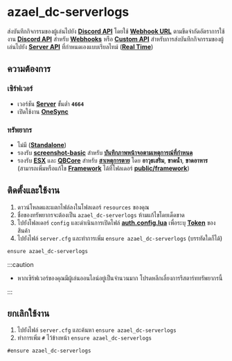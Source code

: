 # azael_dc-serverlogs

ส่งบันทึกกิจกรรมของผู้เล่นไปยัง **[Discord API](./config/server.md#discord-api)** โดยใช้ **[Webhook URL](./config/server.md#webhooks)** ตามขีดจำกัดอัตราการใช้งาน **[Discord API](https://discord.com/developers/docs/resources/webhook#create-webhook)** สำหรับ **[Webhooks](https://support.discord.com/hc/en-us/articles/228383668-Intro-to-Webhooks)** หรือ **[Custom API](./config/server.md#custom-api)** สำหรับการส่งบันทึกกิจกรรมของผู้เล่นไปยัง **[Server API](https://en.wikipedia.org/wiki/Web_API)** ที่กำหนดเองแบบเรียลไทม์ (**[Real Time](https://en.wikipedia.org/wiki/Real-time)**)

## ความต้องการ

### เซิร์ฟเวอร์

- เวอร์ชัน **[Server](https://runtime.fivem.net/artifacts/fivem/build_server_windows/master)** ขั้นต่ำ **`4664`**
- เปิดใช้งาน **[OneSync](https://docs.fivem.net/docs/scripting-reference/onesync)**

### ทรัพยากร

- ไม่มี (**[Standalone](https://en.wikipedia.org/wiki/Stand-alone)**)
- รองรับ **[screenshot-basic](https://github.com/citizenfx/screenshot-basic)** สำหรับ **[บันทึกภาพหน้าจอตามเหตุการณ์ที่กำหนด](./config/server.md#screenshotwebhooks)**
- รองรับ **[ESX](https://github.com/esx-framework)** และ **[QBCore](https://github.com/qbcore-framework)** สำหรับ **[สาเหตุการตาย](./config/client.md#death)** โดย **อาวุธเสริม**, **ขาดน้ำ**, **ขาดอาหาร** (สามารถเพิ่มหรือแก้ไข **[Framework](https://en.wikipedia.org/wiki/Framework)** ได้ที่โฟลเดอร์ **[public/framework](./public/framework.md)**)

## ติดตั้งและใช้งาน

1. ดาวน์โหลดและแตกไฟล์ลงในโฟลเดอร์ `resources` ของคุณ
2. ชื่อของทรัพยากรจะต้องเป็น `azael_dc-serverlogs` ห้ามแก้ไขโดยเด็ดขาด
3. ไปยังโฟลเดอร์ `config` และดำเนินการเปิดไฟล์ **[auth.config.lua](./config/auth.md)** เพื่อระบุ **[Token](./config/auth.md#token)** ของสินค้า
4. ไปยังไฟล์ `server.cfg` และทำการเพิ่ม `ensure azael_dc-serverlogs` (บรรทัดใดก็ได้)

```diff title="server.cfg"
ensure azael_dc-serverlogs
```

:::caution

- หากเซิร์ฟเวอร์ของคุณมีผู้เล่นออนไลน์อยู่เป็นจำนวนมาก โปรดหลีกเลี่ยงการรีสตาร์ททรัพยากรนี้

:::

## ยกเลิกใช้งาน

1. ไปยังไฟล์ `server.cfg` และค้นหา `ensure azael_dc-serverlogs`
2. ทำการเพิ่ม `#` ไว้ข้างหน้า `ensure azael_dc-serverlogs`

```diff title="server.cfg"
#ensure azael_dc-serverlogs
```
